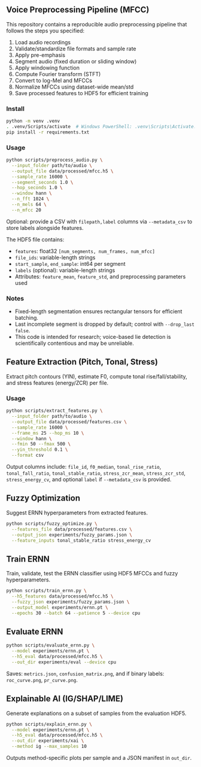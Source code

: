## Voice Preprocessing Pipeline (MFCC)

This repository contains a reproducible audio preprocessing pipeline that follows the steps you specified:

1. Load audio recordings
2. Validate/standardize file formats and sample rate
3. Apply pre-emphasis
4. Segment audio (fixed duration or sliding window)
5. Apply windowing function
6. Compute Fourier transform (STFT)
7. Convert to log-Mel and MFCCs
8. Normalize MFCCs using dataset-wide mean/std
9. Save processed features to HDF5 for efficient training

### Install

```bash
python -m venv .venv
. .venv/Scripts/activate  # Windows PowerShell: .venv\Scripts\Activate.ps1
pip install -r requirements.txt
```

### Usage

```bash
python scripts/preprocess_audio.py \
  --input_folder path/to/audio \
  --output_file data/processed/mfcc.h5 \
  --sample_rate 16000 \
  --segment_seconds 1.0 \
  --hop_seconds 1.0 \
  --window hann \
  --n_fft 1024 \
  --n_mels 64 \
  --n_mfcc 20
```

Optional: provide a CSV with `filepath,label` columns via `--metadata_csv` to store labels alongside features.

The HDF5 file contains:
- `features`: float32 `[num_segments, num_frames, num_mfcc]`
- `file_ids`: variable-length strings
- `start_sample`, `end_sample`: int64 per segment
- `labels` (optional): variable-length strings
- Attributes: `feature_mean`, `feature_std`, and preprocessing parameters used

### Notes

- Fixed-length segmentation ensures rectangular tensors for efficient batching.
- Last incomplete segment is dropped by default; control with `--drop_last false`.
- This code is intended for research; voice-based lie detection is scientifically contentious and may be unreliable.

## Feature Extraction (Pitch, Tonal, Stress)

Extract pitch contours (YIN), estimate F0, compute tonal rise/fall/stability, and stress features (energy/ZCR) per file.

### Usage

```bash
python scripts/extract_features.py \
  --input_folder path/to/audio \
  --output_file data/processed/features.csv \
  --sample_rate 16000 \
  --frame_ms 25 --hop_ms 10 \
  --window hann \
  --fmin 50 --fmax 500 \
  --yin_threshold 0.1 \
  --format csv
```

Output columns include: `file_id`, `f0_median`, `tonal_rise_ratio`, `tonal_fall_ratio`, `tonal_stable_ratio`, `stress_zcr_mean`, `stress_zcr_std`, `stress_energy_cv`, and optional `label` if `--metadata_csv` is provided.

## Fuzzy Optimization

Suggest ERNN hyperparameters from extracted features.

```bash
python scripts/fuzzy_optimize.py \
  --features_file data/processed/features.csv \
  --output_json experiments/fuzzy_params.json \
  --feature_inputs tonal_stable_ratio stress_energy_cv
```

## Train ERNN

Train, validate, test the ERNN classifier using HDF5 MFCCs and fuzzy hyperparameters.

```bash
python scripts/train_ernn.py \
  --h5_features data/processed/mfcc.h5 \
  --fuzzy_json experiments/fuzzy_params.json \
  --output_model experiments/ernn.pt \
  --epochs 30 --batch 64 --patience 5 --device cpu
```

## Evaluate ERNN

```bash
python scripts/evaluate_ernn.py \
  --model experiments/ernn.pt \
  --h5_eval data/processed/mfcc.h5 \
  --out_dir experiments/eval --device cpu
```

Saves: `metrics.json`, `confusion_matrix.png`, and if binary labels: `roc_curve.png`, `pr_curve.png`.

## Explainable AI (IG/SHAP/LIME)

Generate explanations on a subset of samples from the evaluation HDF5.

```bash
python scripts/explain_ernn.py \
  --model experiments/ernn.pt \
  --h5_eval data/processed/mfcc.h5 \
  --out_dir experiments/xai \
  --method ig --max_samples 10
```

Outputs method-specific plots per sample and a JSON manifest in `out_dir`.


